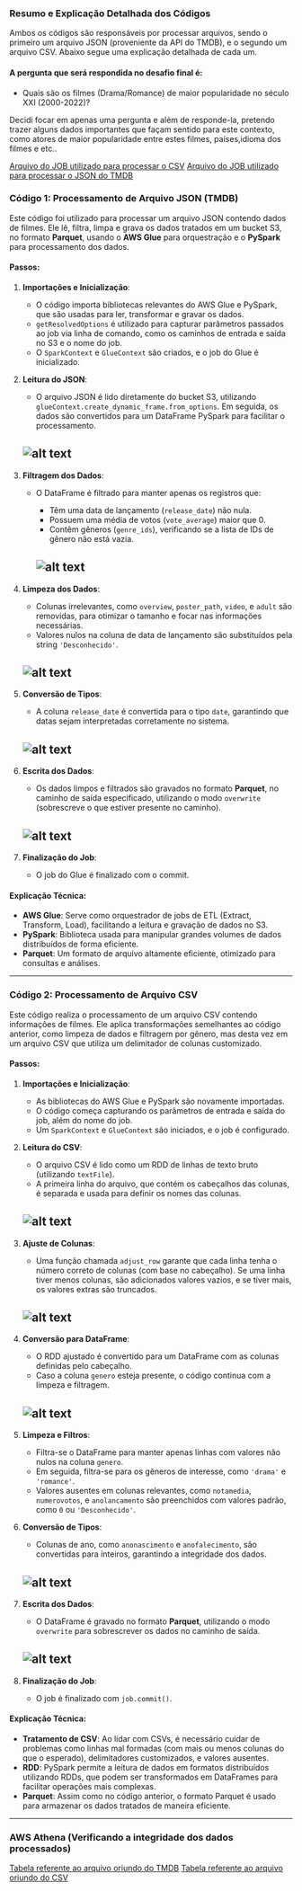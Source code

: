 ### Resumo e Explicação Detalhada dos Códigos

Ambos os códigos são responsáveis por processar arquivos, sendo o primeiro um arquivo JSON (proveniente da API do TMDB), e o segundo um arquivo CSV. Abaixo segue uma explicação detalhada de cada um.

#### A pergunta que será respondida no desafio final é:

- Quais são os filmes (Drama/Romance) de maior popularidade no século XXI (2000-2022)?

Decidi focar em apenas uma pergunta e além de responde-la, pretendo trazer alguns dados importantes que façam sentido para este contexto,
como atores de maior popularidade entre estes filmes, países,idioma dos filmes e etc..


[Arquivo do JOB utilizado para processar o CSV](./processa_arquivos_csv.json)
[Arquivo do JOB utilizado para processar o JSON do TMDB](./processa_arquivo_json.json)

### **Código 1: Processamento de Arquivo JSON (TMDB)**

Este código foi utilizado para processar um arquivo JSON contendo dados de filmes. Ele lê, filtra, limpa e grava os dados tratados em um bucket S3, no formato **Parquet**, usando o **AWS Glue** para orquestração e o **PySpark** para processamento dos dados.

#### Passos:

1. **Importações e Inicialização**:
    
    - O código importa bibliotecas relevantes do AWS Glue e PySpark, que são usadas para ler, transformar e gravar os dados.
    - `getResolvedOptions` é utilizado para capturar parâmetros passados ao job via linha de comando, como os caminhos de entrada e saída no S3 e o nome do job.
    - O `SparkContext` e `GlueContext` são criados, e o job do Glue é inicializado.
2. **Leitura do JSON**:
    
    - O arquivo JSON é lido diretamente do bucket S3, utilizando `glueContext.create_dynamic_frame.from_options`. Em seguida, os dados são convertidos para um DataFrame PySpark para facilitar o processamento.

    ![alt text](image-5.png)
    --------------
3. **Filtragem dos Dados**:
    
    - O DataFrame é filtrado para manter apenas os registros que:
        - Têm uma data de lançamento (`release_date`) não nula.
        - Possuem uma média de votos (`vote_average`) maior que 0.
        - Contêm gêneros (`genre_ids`), verificando se a lista de IDs de gênero não está vazia.

        ![alt text](image-6.png)
        ------------
4. **Limpeza dos Dados**:
    
    - Colunas irrelevantes, como `overview`, `poster_path`, `video`, e `adult` são removidas, para otimizar o tamanho e focar nas informações necessárias.
    - Valores nulos na coluna de data de lançamento são substituídos pela string `'Desconhecido'`.

    ![alt text](image-7.png)
    -----------------
5. **Conversão de Tipos**:
    
    - A coluna `release_date` é convertida para o tipo `date`, garantindo que datas sejam interpretadas corretamente no sistema.

    ![alt text](image-8.png)
    ------------------
6. **Escrita dos Dados**:
    
    - Os dados limpos e filtrados são gravados no formato **Parquet**, no caminho de saída especificado, utilizando o modo `overwrite` (sobrescreve o que estiver presente no caminho).

    ![alt text](image-9.png)
    ------------------
7. **Finalização do Job**:
    
    - O job do Glue é finalizado com o commit.

#### Explicação Técnica:

- **AWS Glue**: Serve como orquestrador de jobs de ETL (Extract, Transform, Load), facilitando a leitura e gravação de dados no S3.
- **PySpark**: Biblioteca usada para manipular grandes volumes de dados distribuídos de forma eficiente.
- **Parquet**: Um formato de arquivo altamente eficiente, otimizado para consultas e análises.

---

### **Código 2: Processamento de Arquivo CSV**

Este código realiza o processamento de um arquivo CSV contendo informações de filmes. Ele aplica transformações semelhantes ao código anterior, como limpeza de dados e filtragem por gênero, mas desta vez em um arquivo CSV que utiliza um delimitador de colunas customizado.

#### Passos:

1. **Importações e Inicialização**:
    
    - As bibliotecas do AWS Glue e PySpark são novamente importadas.
    - O código começa capturando os parâmetros de entrada e saída do job, além do nome do job.
    - Um `SparkContext` e `GlueContext` são iniciados, e o job é configurado.
2. **Leitura do CSV**:
    
    - O arquivo CSV é lido como um RDD de linhas de texto bruto (utilizando `textFile`).
    - A primeira linha do arquivo, que contém os cabeçalhos das colunas, é separada e usada para definir os nomes das colunas.
    
    ![alt text](image.png)
    ---------------
    
3. **Ajuste de Colunas**:
    
    - Uma função chamada `adjust_row` garante que cada linha tenha o número correto de colunas (com base no cabeçalho). Se uma linha tiver menos colunas, são adicionados valores vazios, e se tiver mais, os valores extras são truncados.

    ![alt text](image-1.png)
    ----------------
4. **Conversão para DataFrame**:
    
    - O RDD ajustado é convertido para um DataFrame com as colunas definidas pelo cabeçalho.
    - Caso a coluna `genero` esteja presente, o código continua com a limpeza e filtragem.

    ![alt text](image-2.png)
    ----------------
5. **Limpeza e Filtros**:
    
    - Filtra-se o DataFrame para manter apenas linhas com valores não nulos na coluna `genero`.
    - Em seguida, filtra-se para os gêneros de interesse, como `'drama'` e `'romance'`.
    - Valores ausentes em colunas relevantes, como `notamedia`, `numerovotos`, e `anolancamento` são preenchidos com valores padrão, como `0` ou `'Desconhecido'`.
6. **Conversão de Tipos**:
    
    - Colunas de ano, como `anonascimento` e `anofalecimento`, são convertidas para inteiros, garantindo a integridade dos dados.

    ![alt text](image-3.png)
    ----------------
7. **Escrita dos Dados**:
    
    - O DataFrame é gravado no formato **Parquet**, utilizando o modo `overwrite` para sobrescrever os dados no caminho de saída.

    ![alt text](image-4.png)
    ----------------
8. **Finalização do Job**:
    
    - O job é finalizado com `job.commit()`.

#### Explicação Técnica:

- **Tratamento de CSV**: Ao lidar com CSVs, é necessário cuidar de problemas como linhas mal formadas (com mais ou menos colunas do que o esperado), delimitadores customizados, e valores ausentes.
- **RDD**: PySpark permite a leitura de dados em formatos distribuídos utilizando RDDs, que podem ser transformados em DataFrames para facilitar operações mais complexas.
- **Parquet**: Assim como no código anterior, o formato Parquet é usado para armazenar os dados tratados de maneira eficiente.

---

### AWS Athena (Verificando a integridade dos dados processados)

[Tabela referente ao arquivo oriundo do TMDB](image-10.png)
[Tabela referente ao arquivo oriundo do CSV](image-11.png)

